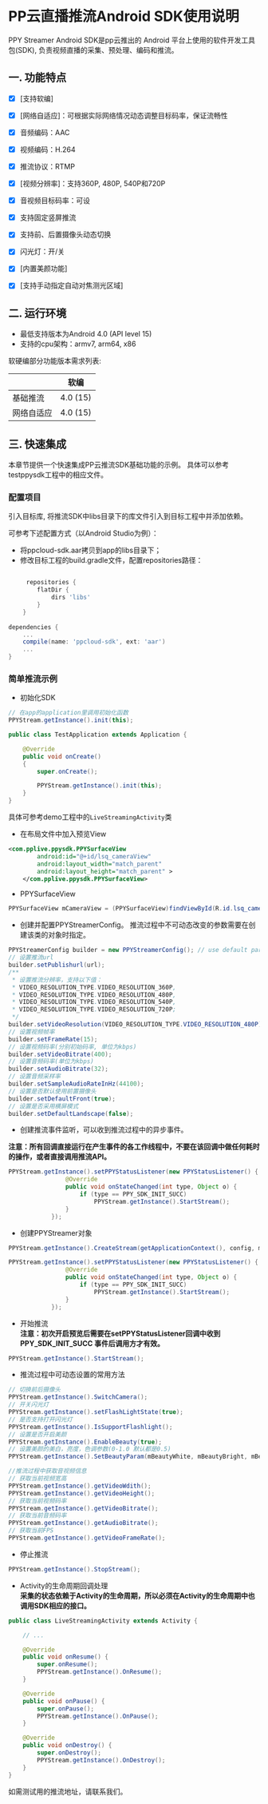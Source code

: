 # PP云直播推流Android SDK使用说明

PPY Streamer Android SDK是pp云推出的 Android 平台上使用的软件开发工具包(SDK), 负责视频直播的采集、预处理、编码和推流。  
## 一. 功能特点

* [x] [支持软编]
* [x] [网络自适应]：可根据实际网络情况动态调整目标码率，保证流畅性
* [x] 音频编码：AAC
* [x] 视频编码：H.264
* [x] 推流协议：RTMP
* [x] [视频分辨率]：支持360P, 480P, 540P和720P
* [x] 音视频目标码率：可设
* [x] 支持固定竖屏推流
* [x] 支持前、后置摄像头动态切换
* [x] 闪光灯：开/关
* [x] [内置美颜功能]
* [x] [支持手动指定自动对焦测光区域]


## 二. 运行环境

* 最低支持版本为Android 4.0 (API level 15)
* 支持的cpu架构：armv7, arm64, x86

软硬编部分功能版本需求列表:

|           |软编       |
|-----------|-----------|
|基础推流   |4.0 (15)   |
|网络自适应 |4.0 (15)   |
  
## 三. 快速集成

本章节提供一个快速集成PP云推流SDK基础功能的示例。
具体可以参考testppysdk工程中的相应文件。

### 配置项目

引入目标库, 将推流SDK中libs目录下的库文件引入到目标工程中并添加依赖。

可参考下述配置方式（以Android Studio为例）：
- 将ppcloud-sdk.aar拷贝到app的libs目录下；
- 修改目标工程的build.gradle文件，配置repositories路径：
````gradle

     repositories {
        flatDir {
            dirs 'libs'
        }
    }
    
dependencies {
    ...
    compile(name: 'ppcloud-sdk', ext: 'aar')
    ...
}
````

### 简单推流示例

- 初始化SDK 
````java
// 在app的application里调用初始化函数
PPYStream.getInstance().init(this);
````
````java
public class TestApplication extends Application {

    @Override
    public void onCreate()
    {
        super.onCreate();

        PPYStream.getInstance().init(this);
    }
}
````

具体可参考demo工程中的`LiveStreamingActivity`类

- 在布局文件中加入预览View
````xml
<com.pplive.ppysdk.PPYSurfaceView
        android:id="@+id/lsq_cameraView"
        android:layout_width="match_parent"
        android:layout_height="match_parent" >
    </com.pplive.ppysdk.PPYSurfaceView>
````
- PPYSurfaceView
````java
PPYSurfaceView mCameraView = (PPYSurfaceView)findViewById(R.id.lsq_cameraView);
````

- 创建并配置PPYStreamerConfig。
推流过程中不可动态改变的参数需要在创建该类的对象时指定。
````java
PPYStreamerConfig builder = new PPYStreamerConfig(); // use default param
// 设置推流url
builder.setPublishurl(url);
/**
 * 设置推流分辨率，支持以下值：
 * VIDEO_RESOLUTION_TYPE.VIDEO_RESOLUTION_360P,
 * VIDEO_RESOLUTION_TYPE.VIDEO_RESOLUTION_480P,
 * VIDEO_RESOLUTION_TYPE.VIDEO_RESOLUTION_540P,
 * VIDEO_RESOLUTION_TYPE.VIDEO_RESOLUTION_720P;
 */
builder.setVideoResolution(VIDEO_RESOLUTION_TYPE.VIDEO_RESOLUTION_480P);
// 设置视频帧率
builder.setFrameRate(15);
// 设置视频码率(分别初始码率, 单位为kbps)
builder.setVideoBitrate(400);
// 设置音频码率(单位为kbps)
builder.setAudioBitrate(32);
// 设置音频采样率
builder.setSampleAudioRateInHz(44100);
// 设置是否默认使用前置摄像头
builder.setDefaultFront(true);
// 设置是否采用横屏模式
builder.setDefaultLandscape(false);


````
- 创建推流事件监听，可以收到推流过程中的异步事件。

**注意：所有回调直接运行在产生事件的各工作线程中，不要在该回调中做任何耗时的操作，或者直接调用推流API。**
````java
PPYStream.getInstance().setPPYStatusListener(new PPYStatusListener() {
                @Override
                public void onStateChanged(int type, Object o) {
                    if (type == PPY_SDK_INIT_SUCC)
                        PPYStream.getInstance().StartStream();
                }
            });

````
- 创建PPYStreamer对象
````java
PPYStream.getInstance().CreateStream(getApplicationContext(), config, mCameraView);

PPYStream.getInstance().setPPYStatusListener(new PPYStatusListener() {
                @Override
                public void onStateChanged(int type, Object o) {
                    if (type == PPY_SDK_INIT_SUCC)
                        PPYStream.getInstance().StartStream();
                }
            });
````
- 开始推流  
**注意：初次开启预览后需要在setPPYStatusListener回调中收到PPY_SDK_INIT_SUCC
事件后调用方才有效。**
````java
PPYStream.getInstance().StartStream();
````
- 推流过程中可动态设置的常用方法
````java
// 切换前后摄像头
PPYStream.getInstance().SwitchCamera();
// 开关闪光灯
PPYStream.getInstance().setFlashLightState(true);
// 是否支持打开闪光灯
PPYStream.getInstance().IsSupportFlashlight();
// 设置是否开启美颜
PPYStream.getInstance().EnableBeauty(true);
// 设置美颜的美白，亮度，色调参数(0-1.0 默认都是0.5)
PPYStream.getInstance().SetBeautyParam(mBeautyWhite, mBeautyBright, mBeautyTone);

//推流过程中获取音视频信息
// 获取当前视频宽高
PPYStream.getInstance().getVideoWdith();
PPYStream.getInstance().getVideoHeight();
// 获取当前视频码率
PPYStream.getInstance().getVideoBitrate();
// 获取当前音频码率
PPYStream.getInstance().getAudioBitrate();
// 获取当前FPS
PPYStream.getInstance().getVideoFrameRate();
````
- 停止推流
````java
PPYStream.getInstance().StopStream();
````
- Activity的生命周期回调处理  
**采集的状态依赖于Activity的生命周期，所以必须在Activity的生命周期中也调用SDK相应的接口。**
```java
public class LiveStreamingActivity extends Activity {

    // ...

    @Override
    public void onResume() {
        super.onResume();
        PPYStream.getInstance().OnResume();
    }

    @Override
    public void onPause() {
        super.onPause();
        PPYStream.getInstance().OnPause();
    }

    @Override
    public void onDestroy() {
        super.onDestroy();
        PPYStream.getInstance().OnDestroy();
    }
}
```
如需测试用的推流地址，请联系我们。

